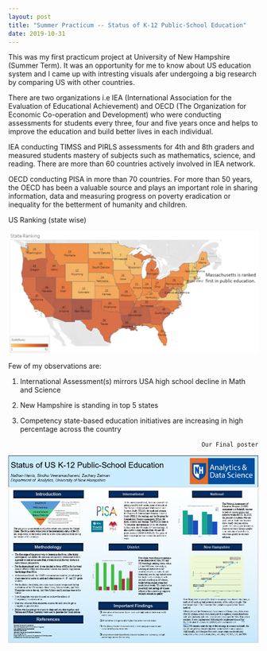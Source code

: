 ```yaml
---
layout: post
title: "Summer Practicum -- Status of K-12 Public-School Education"
date: 2019-10-31
---
```

This was my first practicum project at University of New Hampshire (Summer Term). It was an opportunity for me to know about US education system and I came up with intresting visuals afer undergoing a big research by comparing US with other countries. 

There are two organizations i.e IEA (International Association for the Evaluation of Educational Achievement) and OECD (The Organization for Economic Co-operation and Development) who were conducting assessments for students every three, four and five years once and helps to improve the education and build better lives in each individual.

IEA conducting TIMSS and PIRLS assessments for 4th and 8th graders and measured students mastery of subjects such as mathematics, science, and reading. There are more than 60 countries actively involved in IEA network.

OECD conducting PISA in more than 70 countries. For more than 50 years, the OECD has been a valuable source and plays an important role in sharing information, data and measuring progress on poverty eradication or inequality for the betterment of humanity and children.

US Ranking (state wise)

![Image](https://github.com/VeeramachaneniKumaraSindhu/VeeramachaneniKumaraSindhu.github.io/blob/master/images/US_Ranking.PNG?raw=true)

Few of my observations are: 
1. International Assessment(s) mirrors USA high school decline in Math and Science 
2. New Hampshire is standing in top 5 states 
3. Competency state-based education initiatives are increasing in high percentage across the country


                                                          Our Final poster
                                                         
![Image](https://github.com/VeeramachaneniKumaraSindhu/VeeramachaneniKumaraSindhu.github.io/blob/master/images/Summer_Practicum.PNG?raw=true)
